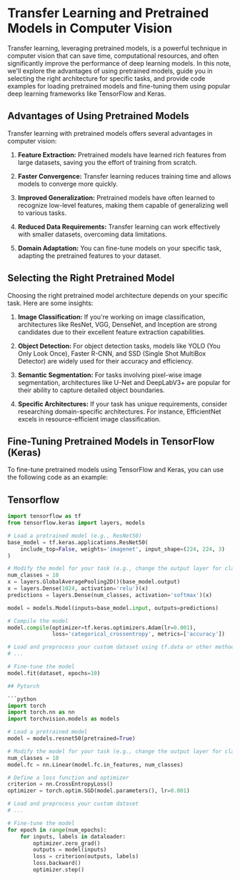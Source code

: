 # Transfer Learning and Pretrained Models in Computer Vision

Transfer learning, leveraging pretrained models, is a powerful technique in computer vision that can save time, computational resources, and often significantly improve the performance of deep learning models. In this note, we'll explore the advantages of using pretrained models, guide you in selecting the right architecture for specific tasks, and provide code examples for loading pretrained models and fine-tuning them using popular deep learning frameworks like TensorFlow and Keras.

## Advantages of Using Pretrained Models

Transfer learning with pretrained models offers several advantages in computer vision:

1. **Feature Extraction:** Pretrained models have learned rich features from large datasets, saving you the effort of training from scratch.

2. **Faster Convergence:** Transfer learning reduces training time and allows models to converge more quickly.

3. **Improved Generalization:** Pretrained models have often learned to recognize low-level features, making them capable of generalizing well to various tasks.

4. **Reduced Data Requirements:** Transfer learning can work effectively with smaller datasets, overcoming data limitations.

5. **Domain Adaptation:** You can fine-tune models on your specific task, adapting the pretrained features to your dataset.

## Selecting the Right Pretrained Model

Choosing the right pretrained model architecture depends on your specific task. Here are some insights:

1. **Image Classification:** If you're working on image classification, architectures like ResNet, VGG, DenseNet, and Inception are strong candidates due to their excellent feature extraction capabilities.

2. **Object Detection:** For object detection tasks, models like YOLO (You Only Look Once), Faster R-CNN, and SSD (Single Shot MultiBox Detector) are widely used for their accuracy and efficiency.

3. **Semantic Segmentation:** For tasks involving pixel-wise image segmentation, architectures like U-Net and DeepLabV3+ are popular for their ability to capture detailed object boundaries.

4. **Specific Architectures:** If your task has unique requirements, consider researching domain-specific architectures. For instance, EfficientNet excels in resource-efficient image classification.

## Fine-Tuning Pretrained Models in TensorFlow (Keras)

To fine-tune pretrained models using TensorFlow and Keras, you can use the following code as an example:

## Tensorflow
```python
import tensorflow as tf
from tensorflow.keras import layers, models

# Load a pretrained model (e.g., ResNet50)
base_model = tf.keras.applications.ResNet50(
    include_top=False, weights='imagenet', input_shape=(224, 224, 3)
)

# Modify the model for your task (e.g., change the output layer for classification)
num_classes = 10
x = layers.GlobalAveragePooling2D()(base_model.output)
x = layers.Dense(1024, activation='relu')(x)
predictions = layers.Dense(num_classes, activation='softmax')(x)

model = models.Model(inputs=base_model.input, outputs=predictions)

# Compile the model
model.compile(optimizer=tf.keras.optimizers.Adam(lr=0.001),
              loss='categorical_crossentropy', metrics=['accuracy'])

# Load and preprocess your custom dataset using tf.data or other methods
# ...

# Fine-tune the model
model.fit(dataset, epochs=10)

## Pytorch

```python
import torch
import torch.nn as nn
import torchvision.models as models

# Load a pretrained model
model = models.resnet50(pretrained=True)

# Modify the model for your task (e.g., change the output layer for classification)
num_classes = 10
model.fc = nn.Linear(model.fc.in_features, num_classes)

# Define a loss function and optimizer
criterion = nn.CrossEntropyLoss()
optimizer = torch.optim.SGD(model.parameters(), lr=0.001)

# Load and preprocess your custom dataset
# ...

# Fine-tune the model
for epoch in range(num_epochs):
    for inputs, labels in dataloader:
        optimizer.zero_grad()
        outputs = model(inputs)
        loss = criterion(outputs, labels)
        loss.backward()
        optimizer.step()

